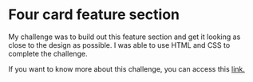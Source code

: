 # Four card feature section

My challenge was to build out this feature section and get it looking as close to the design as possible. I was able to use HTML and CSS to complete the challenge.

If you want to know more about this challenge, you can access this [link.](https://www.frontendmentor.io/challenges/four-card-feature-section-weK1eFYK)
